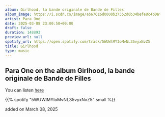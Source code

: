 ```yaml
---
album: Girlhood, la bande originale de Bande de Filles
album_image: https://i.scdn.co/image/ab67616d0000b27352d0b34befe8c4b0af5595ec
artist: Para One
date: 2025-03-08 23:00:58+00:00
draft: false
duration: 148893
preview_url: null
spotify_url: https://open.spotify.com/track/5WUWlMYIoMvNL35vyxNvZ5
title: Girlhood
type: music
---
```



## Para One on the album Girlhood, la bande originale de Bande de Filles

You can listen [here](https://open.spotify.com/track/5WUWlMYIoMvNL35vyxNvZ5)

{{% spotify "5WUWlMYIoMvNL35vyxNvZ5" small %}}

added on March 08, 2025
